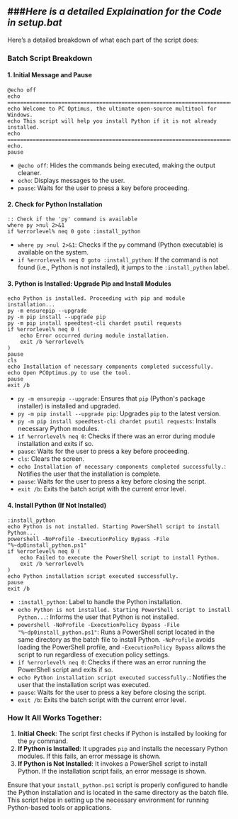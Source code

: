 ###***Here is a detailed Explaination for the Code in setup.bat***
------------------------------------------------------------------------------------------------------------------------------------------------------------------------------------------------------------------------------------------------------------------------------------------------------------------------------------------------------------------------------------------------------------------------------------------------------------------------------------------------------------------------------------------------------------------------------------------------------------------------------------------------------------------------------------------------------------------------------------------------------------------------------------------------------------------------------------------------------------------------------------------------------------------------------------------------------------------------------------------------------------------------------
Here’s a detailed breakdown of what each part of the script does:

### **Batch Script Breakdown**

#### **1. Initial Message and Pause**
```batch
@echo off
echo ================================================================================
echo Welcome to PC Optimus, the ultimate open-source multitool for Windows.
echo This script will help you install Python if it is not already installed.
echo ================================================================================
echo.
pause
```
- `@echo off`: Hides the commands being executed, making the output cleaner.
- `echo`: Displays messages to the user.
- `pause`: Waits for the user to press a key before proceeding.

#### **2. Check for Python Installation**
```batch
:: Check if the 'py' command is available
where py >nul 2>&1
if %errorlevel% neq 0 goto :install_python
```
- `where py >nul 2>&1`: Checks if the `py` command (Python executable) is available on the system.
- `if %errorlevel% neq 0 goto :install_python`: If the command is not found (i.e., Python is not installed), it jumps to the `:install_python` label.

#### **3. Python is Installed: Upgrade Pip and Install Modules**
```batch
echo Python is installed. Proceeding with pip and module installation...
py -m ensurepip --upgrade
py -m pip install --upgrade pip
py -m pip install speedtest-cli chardet psutil requests
if %errorlevel% neq 0 (
    echo Error occurred during module installation.
    exit /b %errorlevel%
)
pause
cls
echo Installation of necessary components completed successfully.
echo Open PCOptimus.py to use the tool.
pause
exit /b
```
- `py -m ensurepip --upgrade`: Ensures that `pip` (Python's package installer) is installed and upgraded.
- `py -m pip install --upgrade pip`: Upgrades `pip` to the latest version.
- `py -m pip install speedtest-cli chardet psutil requests`: Installs necessary Python modules.
- `if %errorlevel% neq 0`: Checks if there was an error during module installation and exits if so.
- `pause`: Waits for the user to press a key before proceeding.
- `cls`: Clears the screen.
- `echo Installation of necessary components completed successfully.`: Notifies the user that the installation is complete.
- `pause`: Waits for the user to press a key before closing the script.
- `exit /b`: Exits the batch script with the current error level.

#### **4. Install Python (If Not Installed)**
```batch
:install_python
echo Python is not installed. Starting PowerShell script to install Python...
powershell -NoProfile -ExecutionPolicy Bypass -File "%~dp0install_python.ps1"
if %errorlevel% neq 0 (
    echo Failed to execute the PowerShell script to install Python.
    exit /b %errorlevel%
)
echo Python installation script executed successfully.
pause
exit /b
```
- `:install_python`: Label to handle the Python installation.
- `echo Python is not installed. Starting PowerShell script to install Python...`: Informs the user that Python is not installed.
- `powershell -NoProfile -ExecutionPolicy Bypass -File "%~dp0install_python.ps1"`: Runs a PowerShell script located in the same directory as the batch file to install Python. `-NoProfile` avoids loading the PowerShell profile, and `-ExecutionPolicy Bypass` allows the script to run regardless of execution policy settings.
- `if %errorlevel% neq 0`: Checks if there was an error running the PowerShell script and exits if so.
- `echo Python installation script executed successfully.`: Notifies the user that the installation script was executed.
- `pause`: Waits for the user to press a key before closing the script.
- `exit /b`: Exits the batch script with the current error level.

### **How It All Works Together:**

1. **Initial Check**: The script first checks if Python is installed by looking for the `py` command.
2. **If Python is Installed**: It upgrades `pip` and installs the necessary Python modules. If this fails, an error message is shown.
3. **If Python is Not Installed**: It invokes a PowerShell script to install Python. If the installation script fails, an error message is shown.

Ensure that your `install_python.ps1` script is properly configured to handle the Python installation and is located in the same directory as the batch file. This script helps in setting up the necessary environment for running Python-based tools or applications.
